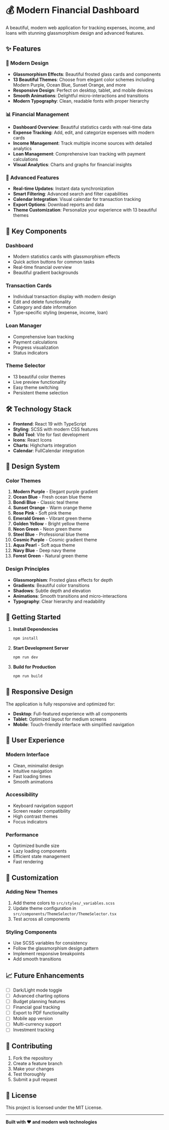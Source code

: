 # 💰 Modern Financial Dashboard

A beautiful, modern web application for tracking expenses, income, and loans with stunning glassmorphism design and advanced features.

## ✨ Features

### 🎨 Modern Design
- **Glassmorphism Effects**: Beautiful frosted glass cards and components
- **13 Beautiful Themes**: Choose from elegant color schemes including Modern Purple, Ocean Blue, Sunset Orange, and more
- **Responsive Design**: Perfect on desktop, tablet, and mobile devices
- **Smooth Animations**: Delightful micro-interactions and transitions
- **Modern Typography**: Clean, readable fonts with proper hierarchy

### 📊 Financial Management
- **Dashboard Overview**: Beautiful statistics cards with real-time data
- **Expense Tracking**: Add, edit, and categorize expenses with modern cards
- **Income Management**: Track multiple income sources with detailed analytics
- **Loan Management**: Comprehensive loan tracking with payment calculations
- **Visual Analytics**: Charts and graphs for financial insights

### 🚀 Advanced Features
- **Real-time Updates**: Instant data synchronization
- **Smart Filtering**: Advanced search and filter capabilities
- **Calendar Integration**: Visual calendar for transaction tracking
- **Export Options**: Download reports and data
- **Theme Customization**: Personalize your experience with 13 beautiful themes

## 🎯 Key Components

### Dashboard
- Modern statistics cards with glassmorphism effects
- Quick action buttons for common tasks
- Real-time financial overview
- Beautiful gradient backgrounds

### Transaction Cards
- Individual transaction display with modern design
- Edit and delete functionality
- Category and date information
- Type-specific styling (expense, income, loan)

### Loan Manager
- Comprehensive loan tracking
- Payment calculations
- Progress visualization
- Status indicators

### Theme Selector
- 13 beautiful color themes
- Live preview functionality
- Easy theme switching
- Persistent theme selection

## 🛠️ Technology Stack

- **Frontend**: React 19 with TypeScript
- **Styling**: SCSS with modern CSS features
- **Build Tool**: Vite for fast development
- **Icons**: React Icons
- **Charts**: Highcharts integration
- **Calendar**: FullCalendar integration

## 🎨 Design System

### Color Themes
1. **Modern Purple** - Elegant purple gradient
2. **Ocean Blue** - Fresh ocean blue theme
3. **Bondi Blue** - Classic teal theme
4. **Sunset Orange** - Warm orange theme
5. **Rose Pink** - Soft pink theme
6. **Emerald Green** - Vibrant green theme
7. **Golden Yellow** - Bright yellow theme
8. **Neon Green** - Neon green theme
9. **Steel Blue** - Professional blue theme
10. **Cosmic Purple** - Cosmic gradient theme
11. **Aqua Pearl** - Soft aqua theme
12. **Navy Blue** - Deep navy theme
13. **Forest Green** - Natural green theme

### Design Principles
- **Glassmorphism**: Frosted glass effects for depth
- **Gradients**: Beautiful color transitions
- **Shadows**: Subtle depth and elevation
- **Animations**: Smooth transitions and micro-interactions
- **Typography**: Clear hierarchy and readability

## 🚀 Getting Started

1. **Install Dependencies**
   ```bash
   npm install
   ```

2. **Start Development Server**
   ```bash
   npm run dev
   ```

3. **Build for Production**
   ```bash
   npm run build
   ```

## 📱 Responsive Design

The application is fully responsive and optimized for:
- **Desktop**: Full-featured experience with all components
- **Tablet**: Optimized layout for medium screens
- **Mobile**: Touch-friendly interface with simplified navigation

## 🎯 User Experience

### Modern Interface
- Clean, minimalist design
- Intuitive navigation
- Fast loading times
- Smooth animations

### Accessibility
- Keyboard navigation support
- Screen reader compatibility
- High contrast themes
- Focus indicators

### Performance
- Optimized bundle size
- Lazy loading components
- Efficient state management
- Fast rendering

## 🔧 Customization

### Adding New Themes
1. Add theme colors to `src/styles/_variables.scss`
2. Update theme configuration in `src/components/ThemeSelector/ThemeSelector.tsx`
3. Test across all components

### Styling Components
- Use SCSS variables for consistency
- Follow the glassmorphism design pattern
- Implement responsive breakpoints
- Add smooth transitions

## 📈 Future Enhancements

- [ ] Dark/Light mode toggle
- [ ] Advanced charting options
- [ ] Budget planning features
- [ ] Financial goal tracking
- [ ] Export to PDF functionality
- [ ] Mobile app version
- [ ] Multi-currency support
- [ ] Investment tracking

## 🤝 Contributing

1. Fork the repository
2. Create a feature branch
3. Make your changes
4. Test thoroughly
5. Submit a pull request

## 📄 License

This project is licensed under the MIT License.

---

**Built with ❤️ and modern web technologies**